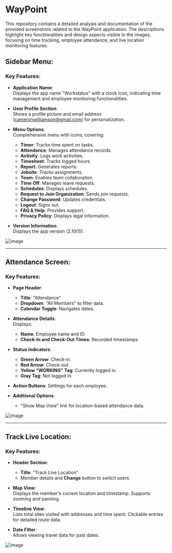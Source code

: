 # WayPoint

This repository contains a detailed analysis and documentation of the provided screenshots related to the WayPoint application. The descriptions highlight key functionalities and design aspects visible in the images, focusing on time tracking, employee attendance, and live location monitoring features.

## **Sidebar Menu:**

### Key Features:
- **Application Name**:  
  Displays the app name "Workstatus" with a clock icon, indicating time management and employee monitoring functionalities.
  
- **User Profile Section**:  
  Shows a profile picture and email address (cameronwilliamson@gmail.com) for personalization.
  
- **Menu Options**:  
  Comprehensive menu with icons, covering:
  - **Timer**: Tracks time spent on tasks.
  - **Attendance**: Manages attendance records.
  - **Activity**: Logs work activities.
  - **Timesheet**: Tracks logged hours.
  - **Report**: Generates reports.
  - **Jobsite**: Tracks assignments.
  - **Team**: Enables team collaboration.
  - **Time Off**: Manages leave requests.
  - **Schedules**: Displays schedules.
  - **Request to Join Organization**: Sends join requests.
  - **Change Password**: Updates credentials.
  - **Logout**: Signs out.
  - **FAQ & Help**: Provides support.
  - **Privacy Policy**: Displays legal information.
  
- **Version Information**:  
  Displays the app version (2.10(1)).

![image](https://github.com/user-attachments/assets/f5bf2acf-5745-4db0-98f7-cdfc2bd5e7af)

---

## **Attendance Screen:**

### Key Features:
- **Page Header**:  
  - **Title**: "Attendance"  
  - **Dropdown**: "All Members" to filter data.  
  - **Calendar Toggle**: Navigates dates.
  
- **Attendance Details**:  
  Displays:
  - **Name**: Employee name and ID.
  - **Check-In and Check-Out Times**: Recorded timestamps.
  
- **Status Indicators**:
  - **Green Arrow**: Check-in.
  - **Red Arrow**: Check-out.
  - **Yellow "WORKING" Tag**: Currently logged in.
  - **Gray Tag**: Not logged in.
  
- **Action Buttons**: Settings for each employee.
  
- **Additional Options**:
  - "Show Map View" link for location-based attendance data.

![image](https://github.com/user-attachments/assets/2c39d206-c197-461d-8676-c7172f2f4990)

---

## **Track Live Location:**

### Key Features:
- **Header Section**:  
  - **Title**: "Track Live Location"  
  - Member details and **Change** button to switch users.
  
- **Map View**:  
  Displays the member's current location and timestamp. Supports zooming and panning.
  
- **Timeline View**:  
  Lists total sites visited with addresses and time spent. Clickable entries for detailed route data.
  
- **Date Filter**:  
  Allows viewing travel data for past dates.

![image](https://github.com/user-attachments/assets/7638222d-5edd-46e5-a37b-adfd1d3b20b7)


